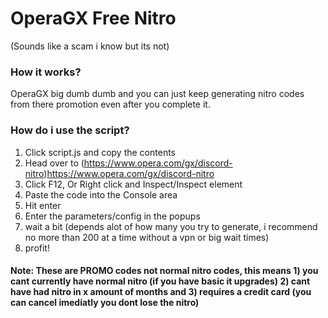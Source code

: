 # OperaGX Free Nitro

(Sounds like a scam i know but its not)

### How it works?

OperaGX big dumb dumb and you can just keep generating nitro codes from there promotion even after you complete it.

### How do i use the script?

1) Click script.js and copy the contents
2) Head over to (https://www.opera.com/gx/discord-nitro)https://www.opera.com/gx/discord-nitro
3) Click F12, Or Right click and Inspect/Inspect element
4) Paste the code into the Console area
5) Hit enter
6) Enter the parameters/config in the popups
7) wait a bit (depends alot of how many you try to generate, i recommend no more than 200 at a time without a vpn or big wait times)
8) profit!

#### Note: These are PROMO codes not normal nitro codes, this means 1) you cant currently have normal nitro (if you have basic it upgrades) 2) cant have had nitro in x amount of months and 3) requires a credit card (you can cancel imediatly you dont lose the nitro)
